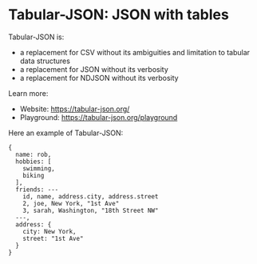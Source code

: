 # Tabular-JSON: JSON with tables

Tabular-JSON is:

- a replacement for CSV without its ambiguities and limitation to tabular data structures
- a replacement for JSON without its verbosity
- a replacement for NDJSON without its verbosity

Learn more:

- Website: https://tabular-json.org/
- Playground: https://tabular-json.org/playground

Here an example of Tabular-JSON:

```
{
  name: rob,
  hobbies: [
    swimming,
    biking
  ],
  friends: ---
    id, name, address.city, address.street
    2, joe, New York, "1st Ave"
    3, sarah, Washington, "18th Street NW"
  ---,
  address: {
    city: New York,
    street: "1st Ave"
  }
}
```
